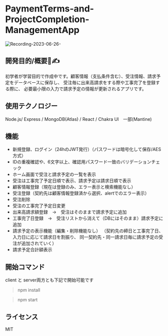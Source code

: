 # PaymentTerms-and-ProjectCompletion-ManagementApp

![Recording-2023-06-26-](https://github.com/kiheino/PaymentTerms-and-ProjectCompletion-ManagementApp/assets/113612938/9c3df74d-48b1-47b6-b839-43bb9ee85301)


## 開発目的/概要📖✍

初学者が学習目的で作成中です。顧客情報（支払条件含む）、受注情報、請求予定をデータベースに保存し、
受注毎に出来高請求をする際や工事完了を登録する際に、
必要最小限の入力で請求予定の情報が更新されるアプリです。

## 使用テクノロジー

Node.js/ Express / MongoDB(Atlas) / React / Chakra UI　一部(Mantine)

## 機能

- 新規登録、ログイン（24hのJWT発行）（パスワードは暗号化して保存/AES方式）
- IDの重複確認や、6文字以上、確認用パスワード一致のバリデーションチェック
- ホーム画面で受注と請求予定の一覧を表示
- 受注は工事完了予定日順で表示、請求予定は請求日順で表示
- 顧客情報登録（現在は登録のみ、エラー表示と検索機能なし）
- 受注登録（契約先は顧客情報登録済から選択、alertでのエラー表示）
- 受注削除
- 受注の工事完了予定日変更
- 出来高請求額登録　→　受注はそのままで請求予定に追加
- 工事完了日登録　→　受注リストから消えて（DBにはそのまま）請求予定に追加
- 請求予定の表示機能（編集・削除機能なし）
  （契約先の締日と工事完了日、入力日に応じて請求日を割振り、
  同一契約先・同一請求日毎に請求予定の受注が追加されていく）
- 請求予定合計額表示

## 開始コマンド

client と server両方とも下記で開始可能です

> npm install

> npm start

## ライセンス

MIT









